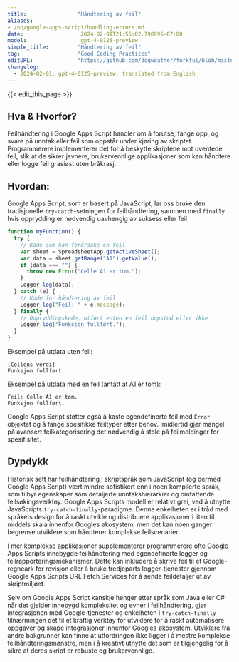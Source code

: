 ```yaml
---
title:                "Håndtering av feil"
aliases:
- /no/google-apps-script/handling-errors.md
date:                  2024-02-01T21:55:02.798996-07:00
model:                 gpt-4-0125-preview
simple_title:         "Håndtering av feil"
tag:                  "Good Coding Practices"
editURL:              "https://github.com/dogweather/forkful/blob/master/content/no/google-apps-script/handling-errors.md"
changelog:
  - 2024-02-01, gpt-4-0125-preview, translated from English
---
```


{{< edit_this_page >}}

## Hva & Hvorfor?

Feilhåndtering i Google Apps Script handler om å forutse, fange opp, og svare på unntak eller feil som oppstår under kjøring av skriptet. Programmerere implementerer det for å beskytte skriptene mot uventede feil, slik at de sikrer jevnere, brukervennlige applikasjoner som kan håndtere eller logge feil grasiøst uten bråkrasj.

## Hvordan:

Google Apps Script, som er basert på JavaScript, lar oss bruke den tradisjonelle `try-catch`-setningen for feilhåndtering, sammen med `finally` hvis opprydding er nødvendig uavhengig av suksess eller feil.

```javascript
function myFunction() {
  try {
    // Kode som kan forårsake en feil
    var sheet = SpreadsheetApp.getActiveSheet();
    var data = sheet.getRange("A1").getValue();
    if (data === "") {
      throw new Error("Celle A1 er tom.");
    }
    Logger.log(data);
  } catch (e) {
    // Kode for håndtering av feil
    Logger.log("Feil: " + e.message);
  } finally {
    // Oppryddingskode, utført enten en feil oppstod eller ikke
    Logger.log("Funksjon fullført.");
  }
}
```

Eksempel på utdata uten feil:
```
[Cellens verdi]
Funksjon fullført.
```

Eksempel på utdata med en feil (antatt at A1 er tom):
```
Feil: Celle A1 er tom.
Funksjon fullført.
```

Google Apps Script støtter også å kaste egendefinerte feil med `Error`-objektet og å fange spesifikke feiltyper etter behov. Imidlertid gjør mangel på avansert feilkategorisering det nødvendig å stole på feilmeldinger for spesifisitet.

## Dypdykk

Historisk sett har feilhåndtering i skriptspråk som JavaScript (og dermed Google Apps Script) vært mindre sofistikert enn i noen kompilerte språk, som tilbyr egenskaper som detaljerte unntakshierarkier og omfattende feilsøkingsverktøy. Google Apps Scripts modell er relativt grei, ved å utnytte JavaScripts `try-catch-finally`-paradigme. Denne enkelheten er i tråd med språkets design for å raskt utvikle og distribuere applikasjoner i liten til middels skala innenfor Googles økosystem, men det kan noen ganger begrense utviklere som håndterer komplekse feilscenarier.

I mer komplekse applikasjoner supplementerer programmerere ofte Google Apps Scripts innebygde feilhåndtering med egendefinerte logger og feilrapporteringsmekanismer. Dette kan inkludere å skrive feil til et Google-regneark for revisjon eller å bruke tredjeparts logger-tjenester gjennom Google Apps Scripts URL Fetch Services for å sende feildetaljer ut av skriptmiljøet.

Selv om Google Apps Script kanskje henger etter språk som Java eller C# når det gjelder innebygd kompleksitet og evner i feilhåndtering, gjør integrasjonen med Google-tjenester og enkelheten i `try-catch-finally`-tilnærmingen det til et kraftig verktøy for utviklere for å raskt automatisere oppgaver og skape integrasjoner innenfor Googles økosystem. Utviklere fra andre bakgrunner kan finne at utfordringen ikke ligger i å mestre komplekse feilhåndteringsmønstre, men i å kreativt utnytte det som er tilgjengelig for å sikre at deres skript er robuste og brukervennlige.
